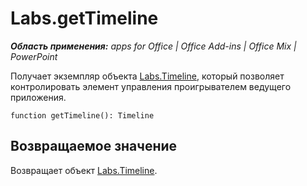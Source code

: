 
# Labs.getTimeline

 _**Область применения:** apps for Office | Office Add-ins | Office Mix | PowerPoint_

Получает экземпляр объекта [Labs.Timeline](../../reference/office-mix/labs.timeline.md), который позволяет контролировать элемент управления проигрывателем ведущего приложения.

```
function getTimeline(): Timeline
```


## Возвращаемое значение

Возвращает объект [Labs.Timeline](../../reference/office-mix/labs.timeline.md).

